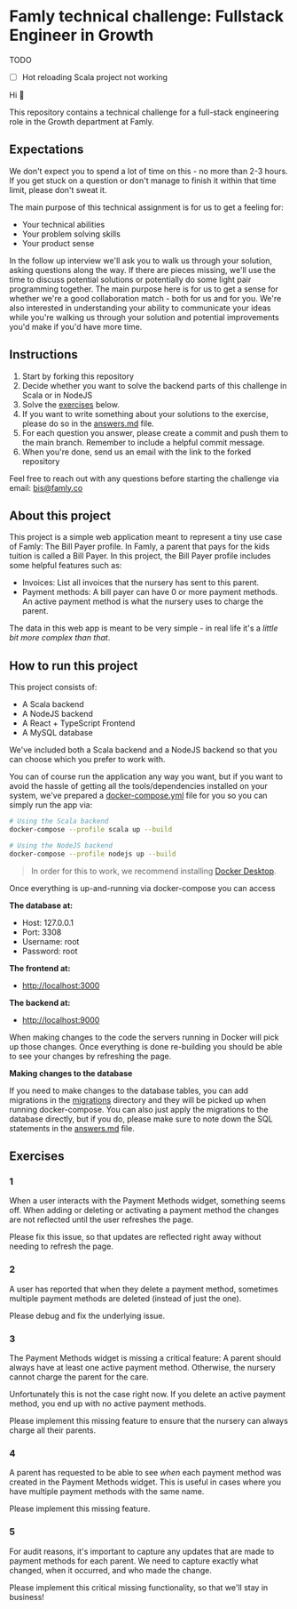 # Famly technical challenge: Fullstack Engineer in Growth

TODO

- [ ] Hot reloading Scala project not working

Hi :wave:

This repository contains a technical challenge for a full-stack engineering
role in the Growth department at Famly.

## Expectations

We don't expect you to spend a lot of time on this - no more than 2-3 hours.
If you get stuck on a question or don't manage to finish it within that time limit,
please don't sweat it.

The main purpose of this technical assignment is for us to get a feeling for:

- Your technical abilities
- Your problem solving skills
- Your product sense

In the follow up interview we'll ask you to walk us through your solution,
asking questions along the way. If there are pieces missing, we'll use the
time to discuss potential solutions or potentially do some light
pair programming together. The main purpose here is for us to get a sense
for whether we're a good collaboration match - both for us and for you. We're
also interested in understanding your ability to communicate your ideas while
you're walking us through your solution and potential improvements you'd make
if you'd have more time.

## Instructions

1. Start by forking this repository
2. Decide whether you want to solve the backend parts of this challenge in Scala
   or in NodeJS
3. Solve the [exercises](#exercises) below.
4. If you want to write something about your solutions to the exercise,
   please do so in the [answers.md](answers.md) file.
5. For each question you answer, please create a commit and push them
   to the main branch. Remember to include a helpful commit message.
6. When you're done, send us an email with the link to the forked repository

Feel free to reach out with any questions before starting the challenge via email: <bis@famly.co>

## About this project

This project is a simple web application meant to represent a tiny use case of Famly: The Bill Payer profile. In Famly, a parent that pays for the kids tuition is called a Bill Payer.
In this project, the Bill Payer profile includes some helpful features such as:

- Invoices: List all invoices that the nursery has sent to this parent.
- Payment methods: A bill payer can have 0 or more payment methods. An active payment method is what the nursery uses to charge the
  parent.

The data in this web app is meant to be very simple - in real life it's a _little bit more complex than that_.

## How to run this project

This project consists of:

- A Scala backend
- A NodeJS backend
- A React + TypeScript Frontend
- A MySQL database

We've included both a Scala backend and a NodeJS backend so that you can
choose which you prefer to work with.

You can of course run the application any way you want, but if you want to
avoid the hassle of getting all the tools/dependencies installed on your
system, we've prepared a [docker-compose.yml](docker-compose.yml)
file for you so you can simply run the app via:

```sh
# Using the Scala backend
docker-compose --profile scala up --build

# Using the NodeJS backend
docker-compose --profile nodejs up --build

```

> In order for this to work, we recommend installing [Docker Desktop](https://www.docker.com/products/docker-desktop/).

Once everything is up-and-running via docker-compose you can access

**The database at:**

- Host: 127.0.0.1
- Port: 3308
- Username: root
- Password: root

**The frontend at:**

- <http://localhost:3000>

**The backend at:**

- <http://localhost:9000>

When making changes to the code the servers running in Docker will pick up those changes. Once everything is done re-building you should be able to
see your changes by refreshing the page.

**Making changes to the database**

If you need to make changes to the database tables,
you can add migrations in the [migrations](migrations) directory and they will be picked up when running docker-compose. You can also just apply the migrations to the database directly, but if you do, please make sure to
note down the SQL statements in the [answers.md](answers.md) file.

## Exercises

### 1

When a user interacts with the Payment Methods widget, something seems off.
When adding or deleting or activating a payment method the changes are not
reflected until the user refreshes the page.

Please fix this issue, so that updates are reflected right away without
needing to refresh the page.

### 2

A user has reported that when they delete a payment method, sometimes
multiple payment methods are deleted (instead of just the one).

Please debug and fix the underlying issue.

### 3

The Payment Methods widget is missing a critical feature: A parent should
always have at least one active payment method. Otherwise, the nursery cannot
charge the parent for the care.

Unfortunately this is not the case right now. If you delete an active payment method,
you end up with no active payment methods.

Please implement this missing feature to ensure that the nursery can always
charge all their parents.

### 4

A parent has requested to be able to see _when_ each payment method was created
in the Payment Methods widget. This is useful in cases where you have multiple
payment methods with the same name.

Please implement this missing feature.

### 5

For audit reasons, it's important to capture any updates that are made to payment
methods for each parent. We need to capture exactly what changed, when it occurred,
and who made the change.

Please implement this critical missing functionality, so that we'll stay in business!
